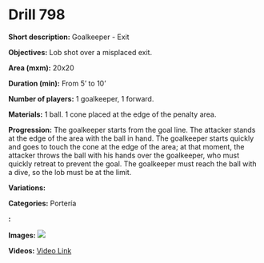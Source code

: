 # Drill 798

**Short description:**
Goalkeeper - Exit

**Objectives:**
Lob shot over a misplaced exit.

**Area (mxm):**
20x20

**Duration (min):**
From 5’ to 10’

**Number of players:**
1 goalkeeper, 1 forward.

**Materials:**
1 ball. 1 cone placed at the edge of the penalty area.

**Progression:**
The goalkeeper starts from the goal line. The attacker stands at the edge of the area with the ball in hand. The goalkeeper starts quickly and goes to touch the cone at the edge of the area; at that moment, the attacker throws the ball with his hands over the goalkeeper, who must quickly retreat to prevent the goal. The goalkeeper must reach the ball with a dive, so the lob must be at the limit.

**Variations:**


**Categories:**
Portería

**:**


**Images:**
![](https://www.coachingfutsal.com/\images\587bd82d76dd05beeafdb36e4a3f5b28c2589cd08d33da56a9b8b8ebe2077a17a4ff24a2443e06725fbd99e8b43efe36fb91e0f80c8e0b83299483022a399232501b7f3f3893c.jpg)

**Videos:**
[Video Link](https://www.youtube.com/embed/tQcGVFMQS6g)

